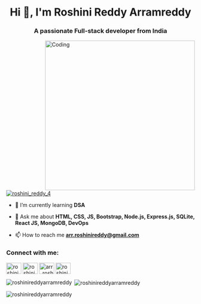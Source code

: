 
<h1 align="center">Hi 👋, I'm Roshini Reddy Arramreddy</h1>
<h3 align="center">A passionate Full-stack developer from India</h3>

<img align = "right" alt = "Coding" width = "400" src = "https://cdn.dribbble.com/users/4055494/screenshots/15215756/media/d2b66c4ca0192aa26d103448b3d1518b.gif">

<p align="left"> <a href="https://twitter.com/roshini_reddy_4" target="blank"><img src="https://img.shields.io/twitter/follow/roshini_reddy_4?logo=twitter&style=for-the-badge" alt="roshini_reddy_4" /></a> </p>

- 🌱 I’m currently learning **DSA**

- 💬 Ask me about **HTML, CSS, JS, Bootstrap, Node.js, Express.js, SQLite, React JS, MongoDB, DevOps**

- 📫 How to reach me **arr.roshinireddy@gmail.com**

<h3 align="left">Connect with me:</h3>
<p align="left">
<a href="https://twitter.com/roshini_reddy_4" target="blank"><img align="center" src="https://raw.githubusercontent.com/rahuldkjain/github-profile-readme-generator/master/src/images/icons/Social/twitter.svg" alt="roshini_reddy_4" height="30" width="40" /></a>
<a href="https://linkedin.com/in/roshini-reddy-arramreddy" target="blank"><img align="center" src="https://raw.githubusercontent.com/rahuldkjain/github-profile-readme-generator/master/src/images/icons/Social/linked-in-alt.svg" alt="roshini-reddy-arramreddy" height="30" width="40" /></a>
<a href="https://instagram.com/arr_roshini_reddy" target="blank"><img align="center" src="https://raw.githubusercontent.com/rahuldkjain/github-profile-readme-generator/master/src/images/icons/Social/instagram.svg" alt="arr_roshini_reddy" height="30" width="40" /></a>
<a href="https://www.codechef.com/users/roshini_454" target="blank"><img align="center" src="https://cdn.jsdelivr.net/npm/simple-icons@3.1.0/icons/codechef.svg" alt="roshini_454" height="30" width="40" /></a>
</p>



<p><img align="left" src="https://github-readme-stats.vercel.app/api/top-langs?username=roshinireddyarramreddy&show_icons=true&locale=en&layout=compact" alt="roshinireddyarramreddy" /></p>

<p>&nbsp;<img align="center" src="https://github-readme-stats.vercel.app/api?username=roshinireddyarramreddy&show_icons=true&locale=en" alt="roshinireddyarramreddy" /></p>

<p><img align="center" src="https://github-readme-streak-stats.herokuapp.com/?user=roshinireddyarramreddy&" alt="roshinireddyarramreddy" /></p>
